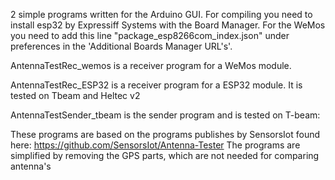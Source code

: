 2 simple programs written for the Arduino GUI.
For compiling you need to install esp32 by Expressiff Systems with the Board Manager.
For the WeMos you need to add this line "package_esp8266com_index.json" under preferences in the 'Additional Boards Manager URL's'.

AntennaTestRec_wemos is a receiver program for a WeMos module. 

AntennaTestRec_ESP32 is a receiver program for a ESP32 module. It is tested on Tbeam and Heltec v2

AntennaTestSender_tbeam is the sender program and is tested on T-beam:


These programs are based on the programs publishes by SensorsIot found here:
https://github.com/SensorsIot/Antenna-Tester
The programs are simplified  by removing the GPS parts, which are not needed for comparing antenna's
